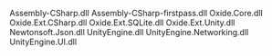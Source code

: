 Assembly-CSharp.dll
Assembly-CSharp-firstpass.dll
Oxide.Core.dll
Oxide.Ext.CSharp.dll
Oxide.Ext.SQLite.dll
Oxide.Ext.Unity.dll
Newtonsoft.Json.dll
UnityEngine.dll
UnityEngine.Networking.dll
UnityEngine.UI.dll